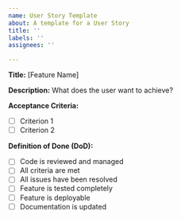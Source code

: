 ```yaml
---
name: User Story Template
about: A template for a User Story
title: ''
labels: ''
assignees: ''

---
```


**Title:** [Feature Name]  

**Description:** What does the user want to achieve?  

**Acceptance Criteria:**  
- [ ] Criterion 1  
- [ ] Criterion 2  

**Definition of Done (DoD):**  
- [ ] Code is reviewed  and managed
- [ ] All criteria are met
- [ ] All issues have been resolved
- [ ] Feature is tested completely
- [ ] Feature is deployable
- [ ] Documentation is updated
